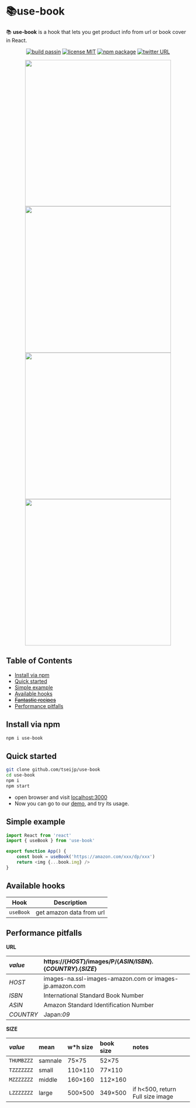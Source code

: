 # 📚use-book

📚 __use-book__ is a hook that lets you get product info from url or book cover in React.

<p align="center">
  <a href="https://github.com/tseijp/use-book">    <img alt="build passin"src="https://img.shields.io/badge/build-passing-green.svg"/></a>
  <a href="https://github.com/tseijp/use-book">    <img alt="license MIT" src="https://img.shields.io/badge/license-MIT-green.svg"/></a>
  <a href="https://www.npmjs.com/package/use-book"><img alt="npm package" src="https://img.shields.io/badge/npm_package-0.1.0-green.svg"/></a>
  <a href="https://twitter.com/tseijp" >           <img alt="twitter URL" src="https://img.shields.io/twitter/url?style=social&url=https%3A%2F%2Ftwitter.com%2Ftseijp"/></a>
</p>

<p align="middle">
  <a href="https://tsei.jp/hook/use-book"><img src="https://i.imgur.com/TayLxZL.gif" width="400"/></a>
  <a href="https://tsei.jp/hook/use-book"><img src="https://i.imgur.com/w3yDcjt.gif" width="400"/></a>
  <a href="https://tsei.jp/hook/use-book"><img src="https://i.imgur.com/ulvQQxw.gif" width="400"/></a>
  <a href="https://tsei.jp/hook/use-book"><img src="https://i.imgur.com/DzqbYHz.gif" width="400"/></a>
</p>


## Table of Contents

* [Install via npm](#install-via-npm)
* [Quick started](#quick-started)
* [Simple example](#simple-example)
* [Available hooks](#available-hooks)
* [~~Fantastic recipes~~](#fantastic-recipes)
* [Performance pitfalls](#performance-pitfalls)

## Install via npm

```bash
npm i use-book
```

## Quick started

```bash
git clone github.com/tseijp/use-book
cd use-book
npm i
npm start
```

* open browser and visit [localhost:3000](http://localhost:3000/)
* Now you can go to our [demo](https://tsei.jp/hook/use-book), and try its usage.

## Simple example

```js
import React from 'react'
import { useBook } from 'use-book'

export function App() {
    const book = useBook('https://amazon.com/xxx/dp/xxx')
    return <img {...book.img} />
}
```

## Available hooks

| Hook       | Description                                |
| ---------- | ------------------------------------------ |
| `useBook`  | get amazon data from url                   |


## Performance pitfalls

__URL__

_value_| https://{_HOST_}/images/P/{_ASIN/ISBN_}.{_COUNTRY_}.{_SIZE_}  
:-|:-  
_HOST_ | images-na.ssl-images-amazon.com or images-jp.amazon.com  
_ISBN_ | International Standard Book Number  
_ASIN_ | Amazon Standard Identification Number  
_COUNTRY_|Japan:_09_  

__SIZE__

_value_    | mean     | w*h size | book size | notes  
:-|:-|:-|:-|:-  
`THUMBZZZ` | samnale  | 75×75   | 52×75    |  
`TZZZZZZZ` | small    | 110×110 | 77×110   |  
`MZZZZZZZ` | middle   | 160×160 | 112×160  |  
`LZZZZZZZ` | large    | 500×500 | 349×500  | if h<500, return Full size image  
